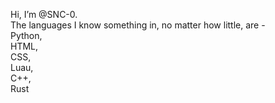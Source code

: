 Hi, I’m @SNC-0.</br>
The languages I know something in, no matter how little, are -</br>Python,</br>HTML,</br>CSS,</br>Luau,</br>C++,</br>Rust
